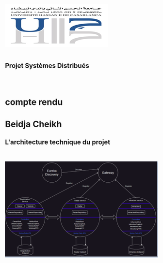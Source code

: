 <img src="captures/img.png"><br><br>
<h2>Projet Systèmes Distribués</h2><br><br>
<h1>compte rendu</h1>
<h1>Beidja Cheikh</h1>
<h2>L'architecture technique du projet</h2><br><br>
<img src="captures/img1.png"><br><br>


